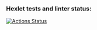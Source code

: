 ### Hexlet tests and linter status:
[![Actions Status](https://github.com/ksenia-oliveri/php-project-45/workflows/hexlet-check/badge.svg)](https://github.com/ksenia-oliveri/php-project-45/actions)